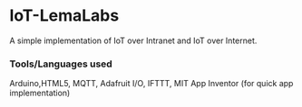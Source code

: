 # IoT-LemaLabs

A simple implementation of IoT over Intranet and IoT over Internet.

### Tools/Languages used 

Arduino,HTML5, MQTT, Adafruit I/O, IFTTT, MIT App Inventor (for quick app implementation)
